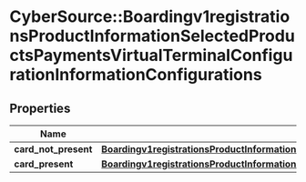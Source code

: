 # CyberSource::Boardingv1registrationsProductInformationSelectedProductsPaymentsVirtualTerminalConfigurationInformationConfigurations

## Properties
Name | Type | Description | Notes
------------ | ------------- | ------------- | -------------
**card_not_present** | [**Boardingv1registrationsProductInformationSelectedProductsPaymentsVirtualTerminalConfigurationInformationConfigurationsCardNotPresent**](Boardingv1registrationsProductInformationSelectedProductsPaymentsVirtualTerminalConfigurationInformationConfigurationsCardNotPresent.md) |  | [optional] 
**card_present** | [**Boardingv1registrationsProductInformationSelectedProductsPaymentsVirtualTerminalConfigurationInformationConfigurationsCardNotPresent**](Boardingv1registrationsProductInformationSelectedProductsPaymentsVirtualTerminalConfigurationInformationConfigurationsCardNotPresent.md) |  | [optional] 


